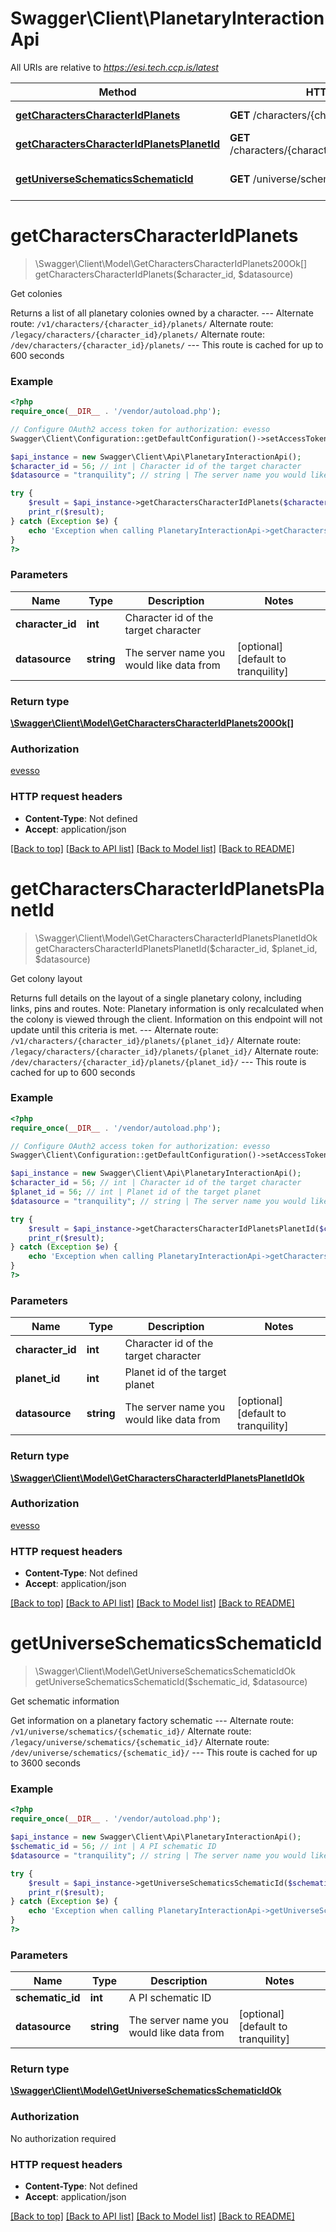 # Swagger\Client\PlanetaryInteractionApi

All URIs are relative to *https://esi.tech.ccp.is/latest*

Method | HTTP request | Description
------------- | ------------- | -------------
[**getCharactersCharacterIdPlanets**](PlanetaryInteractionApi.md#getCharactersCharacterIdPlanets) | **GET** /characters/{character_id}/planets/ | Get colonies
[**getCharactersCharacterIdPlanetsPlanetId**](PlanetaryInteractionApi.md#getCharactersCharacterIdPlanetsPlanetId) | **GET** /characters/{character_id}/planets/{planet_id}/ | Get colony layout
[**getUniverseSchematicsSchematicId**](PlanetaryInteractionApi.md#getUniverseSchematicsSchematicId) | **GET** /universe/schematics/{schematic_id}/ | Get schematic information


# **getCharactersCharacterIdPlanets**
> \Swagger\Client\Model\GetCharactersCharacterIdPlanets200Ok[] getCharactersCharacterIdPlanets($character_id, $datasource)

Get colonies

Returns a list of all planetary colonies owned by a character.  ---  Alternate route: `/v1/characters/{character_id}/planets/`  Alternate route: `/legacy/characters/{character_id}/planets/`  Alternate route: `/dev/characters/{character_id}/planets/`   ---  This route is cached for up to 600 seconds

### Example
```php
<?php
require_once(__DIR__ . '/vendor/autoload.php');

// Configure OAuth2 access token for authorization: evesso
Swagger\Client\Configuration::getDefaultConfiguration()->setAccessToken('YOUR_ACCESS_TOKEN');

$api_instance = new Swagger\Client\Api\PlanetaryInteractionApi();
$character_id = 56; // int | Character id of the target character
$datasource = "tranquility"; // string | The server name you would like data from

try {
    $result = $api_instance->getCharactersCharacterIdPlanets($character_id, $datasource);
    print_r($result);
} catch (Exception $e) {
    echo 'Exception when calling PlanetaryInteractionApi->getCharactersCharacterIdPlanets: ', $e->getMessage(), PHP_EOL;
}
?>
```

### Parameters

Name | Type | Description  | Notes
------------- | ------------- | ------------- | -------------
 **character_id** | **int**| Character id of the target character |
 **datasource** | **string**| The server name you would like data from | [optional] [default to tranquility]

### Return type

[**\Swagger\Client\Model\GetCharactersCharacterIdPlanets200Ok[]**](../Model/GetCharactersCharacterIdPlanets200Ok.md)

### Authorization

[evesso](../../README.md#evesso)

### HTTP request headers

 - **Content-Type**: Not defined
 - **Accept**: application/json

[[Back to top]](#) [[Back to API list]](../../README.md#documentation-for-api-endpoints) [[Back to Model list]](../../README.md#documentation-for-models) [[Back to README]](../../README.md)

# **getCharactersCharacterIdPlanetsPlanetId**
> \Swagger\Client\Model\GetCharactersCharacterIdPlanetsPlanetIdOk getCharactersCharacterIdPlanetsPlanetId($character_id, $planet_id, $datasource)

Get colony layout

Returns full details on the layout of a single planetary colony, including links, pins and routes. Note: Planetary information is only recalculated when the colony is viewed through the client. Information on this endpoint will not update until this criteria is met.  ---  Alternate route: `/v1/characters/{character_id}/planets/{planet_id}/`  Alternate route: `/legacy/characters/{character_id}/planets/{planet_id}/`  Alternate route: `/dev/characters/{character_id}/planets/{planet_id}/`   ---  This route is cached for up to 600 seconds

### Example
```php
<?php
require_once(__DIR__ . '/vendor/autoload.php');

// Configure OAuth2 access token for authorization: evesso
Swagger\Client\Configuration::getDefaultConfiguration()->setAccessToken('YOUR_ACCESS_TOKEN');

$api_instance = new Swagger\Client\Api\PlanetaryInteractionApi();
$character_id = 56; // int | Character id of the target character
$planet_id = 56; // int | Planet id of the target planet
$datasource = "tranquility"; // string | The server name you would like data from

try {
    $result = $api_instance->getCharactersCharacterIdPlanetsPlanetId($character_id, $planet_id, $datasource);
    print_r($result);
} catch (Exception $e) {
    echo 'Exception when calling PlanetaryInteractionApi->getCharactersCharacterIdPlanetsPlanetId: ', $e->getMessage(), PHP_EOL;
}
?>
```

### Parameters

Name | Type | Description  | Notes
------------- | ------------- | ------------- | -------------
 **character_id** | **int**| Character id of the target character |
 **planet_id** | **int**| Planet id of the target planet |
 **datasource** | **string**| The server name you would like data from | [optional] [default to tranquility]

### Return type

[**\Swagger\Client\Model\GetCharactersCharacterIdPlanetsPlanetIdOk**](../Model/GetCharactersCharacterIdPlanetsPlanetIdOk.md)

### Authorization

[evesso](../../README.md#evesso)

### HTTP request headers

 - **Content-Type**: Not defined
 - **Accept**: application/json

[[Back to top]](#) [[Back to API list]](../../README.md#documentation-for-api-endpoints) [[Back to Model list]](../../README.md#documentation-for-models) [[Back to README]](../../README.md)

# **getUniverseSchematicsSchematicId**
> \Swagger\Client\Model\GetUniverseSchematicsSchematicIdOk getUniverseSchematicsSchematicId($schematic_id, $datasource)

Get schematic information

Get information on a planetary factory schematic  ---  Alternate route: `/v1/universe/schematics/{schematic_id}/`  Alternate route: `/legacy/universe/schematics/{schematic_id}/`  Alternate route: `/dev/universe/schematics/{schematic_id}/`   ---  This route is cached for up to 3600 seconds

### Example
```php
<?php
require_once(__DIR__ . '/vendor/autoload.php');

$api_instance = new Swagger\Client\Api\PlanetaryInteractionApi();
$schematic_id = 56; // int | A PI schematic ID
$datasource = "tranquility"; // string | The server name you would like data from

try {
    $result = $api_instance->getUniverseSchematicsSchematicId($schematic_id, $datasource);
    print_r($result);
} catch (Exception $e) {
    echo 'Exception when calling PlanetaryInteractionApi->getUniverseSchematicsSchematicId: ', $e->getMessage(), PHP_EOL;
}
?>
```

### Parameters

Name | Type | Description  | Notes
------------- | ------------- | ------------- | -------------
 **schematic_id** | **int**| A PI schematic ID |
 **datasource** | **string**| The server name you would like data from | [optional] [default to tranquility]

### Return type

[**\Swagger\Client\Model\GetUniverseSchematicsSchematicIdOk**](../Model/GetUniverseSchematicsSchematicIdOk.md)

### Authorization

No authorization required

### HTTP request headers

 - **Content-Type**: Not defined
 - **Accept**: application/json

[[Back to top]](#) [[Back to API list]](../../README.md#documentation-for-api-endpoints) [[Back to Model list]](../../README.md#documentation-for-models) [[Back to README]](../../README.md)

